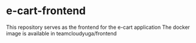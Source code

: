# e-cart-frontend
This repository serves as the frontend for the e-cart application
The docker image is available in teamcloudyuga/frontend
